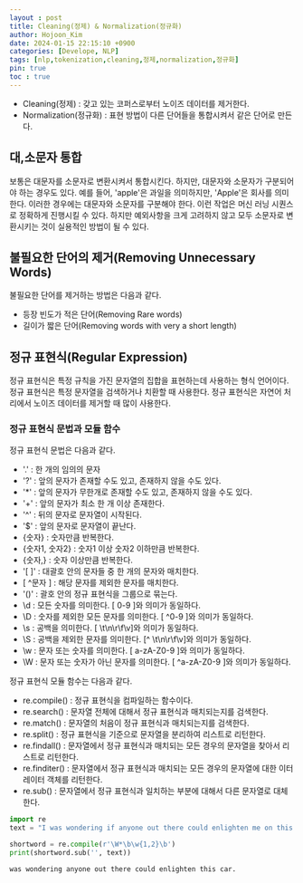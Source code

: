 ```yaml
---
layout : post
title: Cleaning(정제) & Normalization(정규화)
author: Hojoon_Kim
date: 2024-01-15 22:15:10 +0900
categories: [Develope, NLP]
tags: [nlp,tokenization,cleaning,정제,normalization,정규화]
pin: true
toc : true
---
```


- Cleaning(정제) : 갖고 있는 코퍼스로부터 노이즈 데이터를 제거한다.
- Normalization(정규화) : 표현 방법이 다른 단어들을 통합시켜서 같은 단어로 만든다.

## 대,소문자 통합
보통은 대문자를 소문자로 변환시켜서 통합시킨다. 하지만, 대문자와 소문자가 구분되어야 하는 경우도 있다. 예를 들어, 'apple'은 과일을 의미하지만, 'Apple'은 회사를 의미한다. 이러한 경우에는 대문자와 소문자를 구분해야 한다. 이런 작업은 머신 러닝 시퀀스로 정확하게 진행시킬 수 있다. 하지만 예외사항을 크게 고려하지 않고 모두 소문자로 변환시키는 것이 실용적인 방법이 될 수 있다.

## 불필요한 단어의 제거(Removing Unnecessary Words)
불필요한 단어를 제거하는 방법은 다음과 같다.
- 등장 빈도가 적은 단어(Removing Rare words)
- 길이가 짧은 단어(Removing words with very a short length)

## 정규 표현식(Regular Expression)
정규 표현식은 특정 규칙을 가진 문자열의 집합을 표현하는데 사용하는 형식 언어이다. 정규 표현식은 특정 문자열을 검색하거나 치환할 때 사용한다. 정규 표현식은 자연어 처리에서 노이즈 데이터를 제거할 때 많이 사용한다.

### 정규 표현식 문법과 모듈 함수
정규 표현식 문법은 다음과 같다.
- '.' : 한 개의 임의의 문자
- '?' : 앞의 문자가 존재할 수도 있고, 존재하지 않을 수도 있다.
- '*' : 앞의 문자가 무한개로 존재할 수도 있고, 존재하지 않을 수도 있다.
- '+' : 앞의 문자가 최소 한 개 이상 존재한다.
- '^' : 뒤의 문자로 문자열이 시작된다.
- '$' : 앞의 문자로 문자열이 끝난다.
- {숫자} : 숫자만큼 반복한다.
- {숫자1, 숫자2} : 숫자1 이상 숫자2 이하만큼 반복한다.
- {숫자,} : 숫자 이상만큼 반복한다.
- '[ ]' : 대괄호 안의 문자들 중 한 개의 문자와 매치한다.
- [ ^문자 ] : 해당 문자를 제외한 문자를 매치한다.
- '()' : 괄호 안의 정규 표현식을 그룹으로 묶는다.
- \d : 모든 숫자를 의미한다. [ 0-9 ]와 의미가 동일하다.
- \D : 숫자를 제외한 모든 문자를 의미한다. [ ^0-9 ]와 의미가 동일하다.
- \s : 공백을 의미한다. [ \t\n\r\f\v]와 의미가 동일하다.
- \S : 공백을 제외한 문자를 의미한다. [^ \t\n\r\f\v]와 의미가 동일하다.
- \w : 문자 또는 숫자를 의미한다. [ a-zA-Z0-9 ]와 의미가 동일하다.
- \W : 문자 또는 숫자가 아닌 문자를 의미한다. [ ^a-zA-Z0-9 ]와 의미가 동일하다.

정규 표현식 모듈 함수는 다음과 같다.
- re.compile() : 정규 표현식을 컴파일하는 함수이다.
- re.search() : 문자열 전체에 대해서 정규 표현식과 매치되는지를 검색한다.
- re.match() : 문자열의 처음이 정규 표현식과 매치되는지를 검색한다.
- re.split() : 정규 표현식을 기준으로 문자열을 분리하여 리스트로 리턴한다.
- re.findall() : 문자열에서 정규 표현식과 매치되는 모든 경우의 문자열을 찾아서 리스트로 리턴한다.
- re.finditer() : 문자열에서 정규 표현식과 매치되는 모든 경우의 문자열에 대한 이터레이터 객체를 리턴한다.
- re.sub() : 문자열에서 정규 표현식과 일치하는 부분에 대해서 다른 문자열로 대체한다.

```python
import re
text = "I was wondering if anyone out there could enlighten me on this car."

shortword = re.compile(r'\W*\b\w{1,2}\b')
print(shortword.sub('', text))
```
```
was wondering anyone out there could enlighten this car.
```


